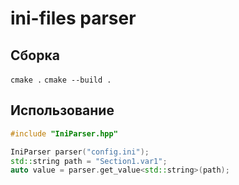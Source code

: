 # ini-files parser

## Сборка
``cmake .``
``cmake --build .``

## Использование
```cpp
#include "IniParser.hpp"

IniParser parser("config.ini");
std::string path = "Section1.var1";
auto value = parser.get_value<std::string>(path);
```
